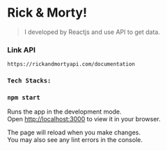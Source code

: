 # Rick & Morty!
> I developed by Reactjs and use API to get data.

### Link API
```
https://rickandmortyapi.com/documentation
```

### `Tech Stacks:`


### `npm start`

Runs the app in the development mode.\
Open [http://localhost:3000](http://localhost:3000) to view it in your browser.

The page will reload when you make changes.\
You may also see any lint errors in the console.

